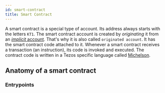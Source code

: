 ```yaml
---
id: smart-contract
title: Smart Contract
---
```


A smart contract is a special type of account. Its address always starts with the letters `KT1`.  The smart contract account is created by *originating* it from an [*implicit* account](implicit-account). That's why it is also called `originated account`. It has the smart contract code attached to it. Whenever a smart contract receives a transaction (an instruction), its code is invoked and executed. The contract code is written in a Tezos specific language called [Michelson](michelson). 

## Anatomy of a smart contract

### Entrypoints